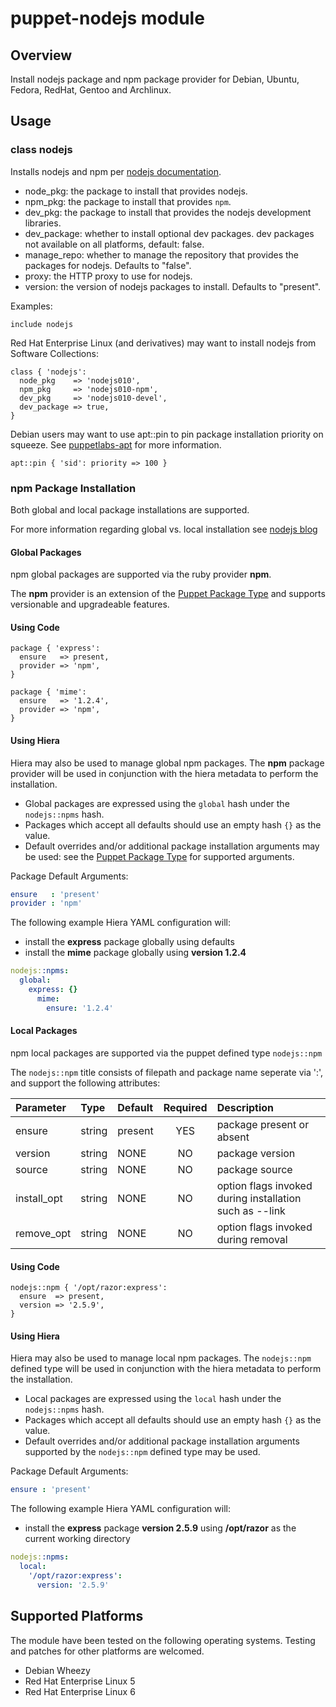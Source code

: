 # puppet-nodejs module

## Overview

Install nodejs package and npm package provider for Debian, Ubuntu, Fedora, RedHat, Gentoo and Archlinux.

## Usage

### class nodejs

Installs nodejs and npm per [nodejs documentation](https://github.com/joyent/node/wiki/Installing-Node.js-via-package-manager).

* node_pkg: the package to install that provides nodejs.
* npm_pkg: the package to install that provides `npm`.
* dev_pkg: the package to install that provides the nodejs development libraries.
* dev_package: whether to install optional dev packages. dev packages not available on all platforms, default: false.
* manage_repo: whether to manage the repository that provides the packages for nodejs. Defaults to "false".
* proxy: the HTTP proxy to use for nodejs.
* version: the version of nodejs packages to install. Defaults to "present".

Examples:

```puppet
include nodejs
```

Red Hat Enterprise Linux (and derivatives) may want to install nodejs from Software Collections:

    class { 'nodejs':
      node_pkg    => 'nodejs010',
      npm_pkg     => 'nodejs010-npm',
      dev_pkg     => 'nodejs010-devel',
      dev_package => true,
    }

Debian users may want to use apt::pin to pin package installation priority on squeeze. See [puppetlabs-apt](https://github.com/puppetlabs/puppetlabs-apt) for more information.

```puppet
apt::pin { 'sid': priority => 100 }
```

### npm Package Installation

Both global and local package installations are supported.

For more information regarding global vs. local installation see [nodejs blog](http://blog.nodejs.org/2011/03/23/npm-1-0-global-vs-local-installation/)


#### Global Packages

npm global packages are supported via the ruby provider **npm**.

The **npm** provider is an extension of the [Puppet Package Type](http://docs.puppetlabs.com/references/latest/type.html#package) and supports versionable and upgradeable features.

#### Using Code

```puppet
package { 'express':
  ensure   => present,
  provider => 'npm',
}

package { 'mime':
  ensure   => '1.2.4',
  provider => 'npm',
}
```

#### Using Hiera

Hiera may also be used to manage global npm packages.
The **npm** package provider will be used in conjunction with the hiera metadata to perform the installation.

- Global packages are expressed using the `global` hash under the `nodejs::npms` hash.
- Packages which accept all defaults should use an empty hash `{}` as the value.
- Default overrides and/or additional package installation arguments may be used: see the [Puppet Package Type](http://docs.puppetlabs.com/references/latest/type.html#package) for supported arguments.

Package Default Arguments:

```yaml
ensure   : 'present'
provider : 'npm'
```

The following example Hiera YAML configuration will:

- install the **express** package globally using defaults
- install the **mime** package globally using **version 1.2.4**

```yaml
nodejs::npms:
  global:
    express: {}
      mime:
        ensure: '1.2.4'
```

#### Local Packages

npm local packages are supported via the puppet defined type `nodejs::npm`

The `nodejs::npm` title consists of filepath and package name seperate via ':', and support the following attributes:

| Parameter   | Type    | Default | Required | Description |
| :-----------| :------ |:------- | :------: | :---------- |
| ensure      | string  | present | YES      | package present or absent |
| version     | string  | NONE    | NO       | package version |
| source      | string  | NONE    | NO       | package source |
| install_opt | string  | NONE    | NO       | option flags invoked during installation such as --link |
| remove_opt  | string  | NONE    | NO       | option flags invoked during removal |

#### Using Code

```puppet
nodejs::npm { '/opt/razor:express':
  ensure  => present,
  version => '2.5.9',
}
```

#### Using Hiera

Hiera may also be used to manage local npm packages.
The `nodejs::npm` defined type will be used in conjunction with the hiera metadata to perform the installation.

- Local packages are expressed using the `local` hash under the `nodejs::npms` hash.
- Packages which accept all defaults should use an empty hash `{}` as the value.
- Default overrides and/or additional package installation arguments supported by the `nodejs::npm` defined type may be used.

Package Default Arguments:

```yaml
ensure : 'present'
```

The following example Hiera YAML configuration will:

- install the **express** package **version 2.5.9** using **/opt/razor** as the current working directory

```yaml
nodejs::npms:
  local:
    '/opt/razor:express':
      version: '2.5.9'
```


## Supported Platforms

The module have been tested on the following operating systems. Testing and patches for other platforms are welcomed.

* Debian Wheezy
* Red Hat Enterprise Linux 5
* Red Hat Enterprise Linux 6
